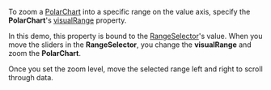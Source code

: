 To zoom a [PolarChart](/Documentation/ApiReference/UI_Components/dxPolarChart/) into a specific range on the value axis, specify the **PolarChart**'s [visualRange](/Documentation/ApiReference/UI_Components/dxPolarChart/Configuration/valueAxis/visualRange/) property.

In this demo, this property is bound to the [RangeSelector](/Documentation/ApiReference/UI_Components/dxRangeSelector/)'s value. When you move the sliders in the **RangeSelector**, you change the **visualRange** and zoom the **PolarChart**.

Once you set the zoom level, move the selected range left and right to scroll through data.
